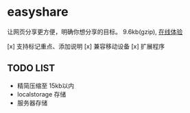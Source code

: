 # easyshare
让网页分享更方便，明确你想分享的目标。 9.6kb(gzip), [在线体验](http://blog.logike.cn/easyshare/dist/index.html)

[x] 支持标记重点、添加说明
[x] 兼容移动设备
[x] 扩展程序

## TODO LIST
* 精简压缩至 15kb以内
* localstorage 存储
* 服务器存储

